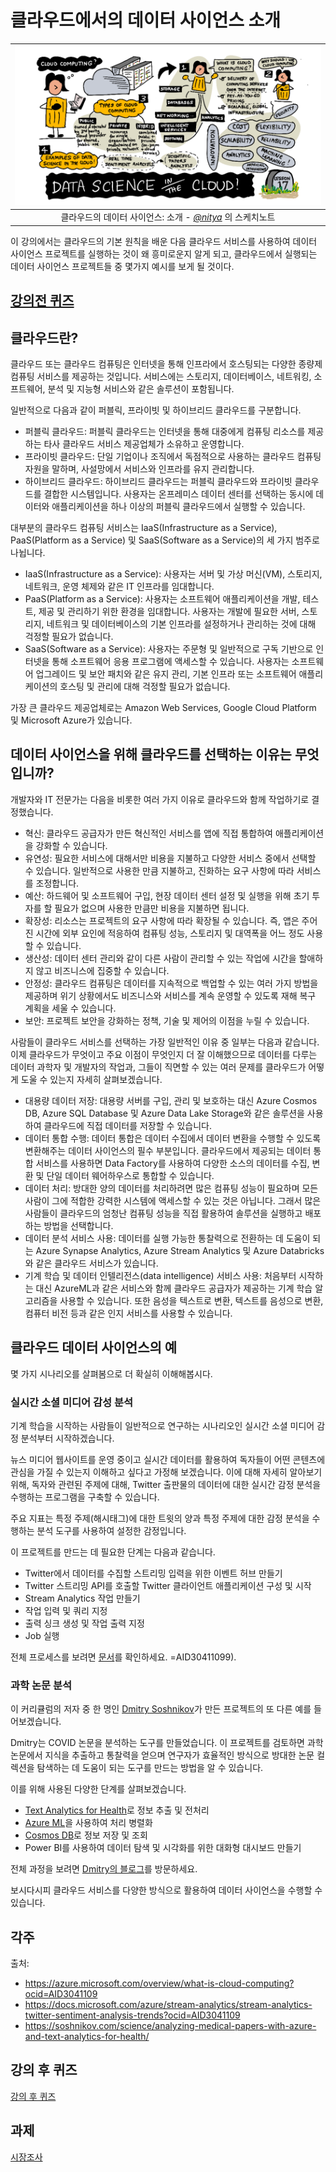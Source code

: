 # 클라우드에서의 데이터 사이언스 소개

|![ [(@sketchthedocs)의 스케치노트](https://sketchthedocs.dev) ](../../../sketchnotes/17-DataScience-Cloud.png)|
|:---:|
| 클라우드의 데이터 사이언스: 소개 - _[@nitya](https://twitter.com/nitya)_ 의 스케치노트 |


이 강의에서는 클라우드의 기본 원칙을 배운 다음 클라우드 서비스를 사용하여 데이터 사이언스 프로젝트를 실행하는 것이 왜 흥미로운지 알게 되고, 클라우드에서 실행되는 데이터 사이언스 프로젝트들 중 몇가지 예시를 보게 될 것이다.


## [강의전 퀴즈](https://purple-hill-04aebfb03.1.azurestaticapps.net/quiz/32)


## 클라우드란?

클라우드 또는 클라우드 컴퓨팅은 인터넷을 통해 인프라에서 호스팅되는 다양한 종량제 컴퓨팅 서비스를 제공하는 것입니다. 서비스에는 스토리지, 데이터베이스, 네트워킹, 소프트웨어, 분석 및 지능형 서비스와 같은 솔루션이 포함됩니다.

일반적으로 다음과 같이 퍼블릭, 프라이빗 및 하이브리드 클라우드를 구분합니다.

* 퍼블릭 클라우드: 퍼블릭 클라우드는 인터넷을 통해 대중에게 컴퓨팅 리소스를 제공하는 타사 클라우드 서비스 제공업체가 소유하고 운영합니다.
* 프라이빗 클라우드: 단일 기업이나 조직에서 독점적으로 사용하는 클라우드 컴퓨팅 자원을 말하며, 사설망에서 서비스와 인프라를 유지 관리합니다.
* 하이브리드 클라우드: 하이브리드 클라우드는 퍼블릭 클라우드와 프라이빗 클라우드를 결합한 시스템입니다. 사용자는 온프레미스 데이터 센터를 선택하는 동시에 데이터와 애플리케이션을 하나 이상의 퍼블릭 클라우드에서 실행할 수 있습니다.

대부분의 클라우드 컴퓨팅 서비스는 IaaS(Infrastructure as a Service), PaaS(Platform as a Service) 및 SaaS(Software as a Service)의 세 가지 범주로 나뉩니다.

* IaaS(Infrastructure as a Service): 사용자는 서버 및 가상 머신(VM), 스토리지, 네트워크, 운영 체제와 같은 IT 인프라를 임대합니다.
* PaaS(Platform as a Service): 사용자는 소프트웨어 애플리케이션을 개발, 테스트, 제공 및 관리하기 위한 환경을 임대합니다. 사용자는 개발에 필요한 서버, 스토리지, 네트워크 및 데이터베이스의 기본 인프라를 설정하거나 관리하는 것에 대해 걱정할 필요가 없습니다.
* SaaS(Software as a Service): 사용자는 주문형 및 일반적으로 구독 기반으로 인터넷을 통해 소프트웨어 응용 프로그램에 액세스할 수 있습니다. 사용자는 소프트웨어 업그레이드 및 보안 패치와 같은 유지 관리, 기본 인프라 또는 소프트웨어 애플리케이션의 호스팅 및 관리에 대해 걱정할 필요가 없습니다.

가장 큰 클라우드 제공업체로는 Amazon Web Services, Google Cloud Platform 및 Microsoft Azure가 있습니다.
## 데이터 사이언스을 위해 클라우드를 선택하는 이유는 무엇입니까?

개발자와 IT 전문가는 다음을 비롯한 여러 가지 이유로 클라우드와 함께 작업하기로 결정했습니다.

* 혁신: 클라우드 공급자가 만든 혁신적인 서비스를 앱에 직접 통합하여 애플리케이션을 강화할 수 있습니다.
* 유연성: 필요한 서비스에 대해서만 비용을 지불하고 다양한 서비스 중에서 선택할 수 있습니다. 일반적으로 사용한 만큼 지불하고, 진화하는 요구 사항에 따라 서비스를 조정합니다.
* 예산: 하드웨어 및 소프트웨어 구입, 현장 데이터 센터 설정 및 실행을 위해 초기 투자를 할 필요가 없으며 사용한 만큼만 비용을 지불하면 됩니다.
* 확장성: 리소스는 프로젝트의 요구 사항에 따라 확장될 수 있습니다. 즉, 앱은 주어진 시간에 외부 요인에 적응하여 컴퓨팅 성능, 스토리지 및 대역폭을 어느 정도 사용할 수 있습니다.
* 생산성: 데이터 센터 관리와 같이 다른 사람이 관리할 수 있는 작업에 시간을 할애하지 않고 비즈니스에 집중할 수 있습니다.
* 안정성: 클라우드 컴퓨팅은 데이터를 지속적으로 백업할 수 있는 여러 가지 방법을 제공하며 위기 상황에서도 비즈니스와 서비스를 계속 운영할 수 있도록 재해 복구 계획을 세울 수 있습니다.
* 보안: 프로젝트 보안을 강화하는 정책, 기술 및 제어의 이점을 누릴 수 있습니다.

 사람들이 클라우드 서비스를 선택하는 가장 일반적인 이유 중 일부는 다음과 같습니다. 이제 클라우드가 무엇이고 주요 이점이 무엇인지 더 잘 이해했으므로 데이터를 다루는 데이터 과학자 및 개발자의 작업과, 그들이 직면할 수 있는 여러 문제를 클라우드가  어떻게 도울 수 있는지 자세히 살펴보겠습니다.

* 대용량 데이터 저장: 대용량 서버를 구입, 관리 및 보호하는 대신 Azure Cosmos DB, Azure SQL Database 및 Azure Data Lake Storage와 같은 솔루션을 사용하여 클라우드에 직접 데이터를 저장할 수 있습니다.
* 데이터 통합 ​​수행: 데이터 통합은 데이터 수집에서 데이터 변환을 수행할 수 있도록 변환해주는 데이터 사이언스의 필수 부분입니다. 클라우드에서 제공되는 데이터 통합 ​​서비스를 사용하면 Data Factory를 사용하여 다양한 소스의 데이터를 수집, 변환 및 단일 데이터 웨어하우스로 통합할 수 있습니다.
* 데이터 처리: 방대한 양의 데이터를 처리하려면 많은 컴퓨팅 성능이 필요하며 모든 사람이 그에 적합한 강력한 시스템에 액세스할 수 있는 것은 아닙니다. 그래서 많은 사람들이 클라우드의 엄청난 컴퓨팅 성능을 직접 활용하여 솔루션을 실행하고 배포하는 방법을 선택합니다.
* 데이터 분석 서비스 사용: 데이터를 실행 가능한 통찰력으로 전환하는 데 도움이 되는 Azure Synapse Analytics, Azure Stream Analytics 및 Azure Databricks와 같은 클라우드 서비스가 있습니다.
* 기계 학습 및 데이터 인텔리전스(data intelligence) 서비스 사용: 처음부터 시작하는 대신 AzureML과 같은 서비스와 함께 클라우드 공급자가 제공하는 기계 학습 알고리즘을 사용할 수 있습니다. 또한 음성을 텍스트로 변환, 텍스트를 음성으로 변환, 컴퓨터 비전 등과 같은 인지 서비스를 사용할 수 있습니다.

## 클라우드 데이터 사이언스의 예

몇 가지 시나리오를 살펴봄으로 더 확실히 이해해봅시다.
 
### 실시간 소셜 미디어 감성 분석
기계 학습을 시작하는 사람들이 일반적으로 연구하는 시나리오인 실시간 소셜 미디어 감정 분석부터 시작하겠습니다.

뉴스 미디어 웹사이트를 운영 중이고 실시간 데이터를 활용하여 독자들이 어떤 콘텐츠에 관심을 가질 수 있는지 이해하고 싶다고 가정해 보겠습니다. 이에 대해 자세히 알아보기 위해, 독자와 관련된 주제에 대해, Twitter 출판물의 데이터에 대한 실시간 감정 분석을 수행하는 프로그램을 구축할 수 있습니다.

주요 지표는 특정 주제(해시태그)에 대한 트윗의 양과 특정 주제에 대한 감정 분석을 수행하는 분석 도구를 사용하여 설정한 감정입니다.

이 프로젝트를 만드는 데 필요한 단계는 다음과 같습니다.

* Twitter에서 데이터를 수집할 스트리밍 입력을 위한 이벤트 허브 만들기
* Twitter 스트리밍 API를 호출할 Twitter 클라이언트 애플리케이션 구성 및 시작
* Stream Analytics 작업 만들기
* 작업 입력 및 쿼리 지정
* 출력 싱크 생성 및 작업 출력 지정
* Job 실행

전체 프로세스를 보려면 [문서](https://docs.microsoft.com/azure/stream-analytics/stream-analytics-twitter-sentiment-analysis-trends?WT.mc_id=academic-77958-bethanycheum&ocid)를 확인하세요. =AID30411099).
### 과학 논문 분석
이 커리큘럼의 저자 중 한 명인 [Dmitry Soshnikov](http://soshnikov.com)가 만든 프로젝트의 또 다른 예를 들어보겠습니다.

Dmitry는 COVID 논문을 분석하는 도구를 만들었습니다. 이 프로젝트를 검토하면 과학 논문에서 지식을 추출하고 통찰력을 얻으며 연구자가 효율적인 방식으로 방대한 논문 컬렉션을 탐색하는 데 도움이 되는 도구를 만드는 방법을 알 수 있습니다.

이를 위해 사용된 다양한 단계를 살펴보겠습니다.
* [Text Analytics for Health](https://docs.microsoft.com/azure/cognitive-services/text-analytics/how-tos/text-analytics-for-health?WT.mc_id=academic-77958-bethanycheum&ocid=AID3041109)로 정보 추출 및 전처리
* [Azure ML](https://azure.microsoft.com/services/machine-learning?WT.mc_id=academic-77958-bethanycheum&ocid=AID3041109)을 사용하여 처리 병렬화
* [Cosmos DB](https://azure.microsoft.com/services/cosmos-db?WT.mc_id=academic-77958-bethanycheum&ocid=AID3041109)로 정보 저장 및 조회
* Power BI를 사용하여 데이터 탐색 및 시각화를 위한 대화형 대시보드 만들기

전체 과정을 보려면 [Dmitry의 블로그](https://soshnikov.com/science/analyzing-medical-papers-with-azure-and-text-analytics-for-health/)를 방문하세요.
 
보시다시피 클라우드 서비스를 다양한 방식으로 활용하여 데이터 사이언스을 수행할 수 있습니다.
## 각주

출처:
* https://azure.microsoft.com/overview/what-is-cloud-computing?ocid=AID3041109
* https://docs.microsoft.com/azure/stream-analytics/stream-analytics-twitter-sentiment-analysis-trends?ocid=AID3041109
* https://soshnikov.com/science/analyzing-medical-papers-with-azure-and-text-analytics-for-health/

## 강의 후 퀴즈

[강의 후 퀴즈](https://purple-hill-04aebfb03.1.azurestaticapps.net/quiz/33)

## 과제

[시장조사](./assignment.ko.md)
